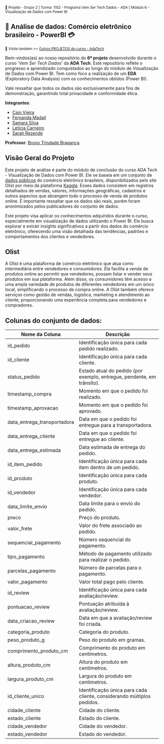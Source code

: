<sub> 📂 Projeto - Grupo 2 | Turma: 1102 - Programa Vem Ser Tech Dados - ADA | Módulo 6 - Visualização de Dados com Power BI  </sub> 

## 🔎 **Análise de dados: Comércio eletrônico brasileiro - PowerBI** 💳

<sub> 🔗 Visite também >> [Outros PROJETOS do curso - AdaTech](https://github.com/SarahFeanor/Projetos_Curso_AdaTech) </sub>

Bem-vindos(as) ao nosso repositório do **6ª projeto** desenvolvido durante o curso '_Vem Ser Tech Dados_' da **ADA Tech**. Este repositório reflete o progresso e aprendizado conquistados ao longo do módulo de Visualização de Dados com Power BI. Tem como foco a realização de um **EDA** (Exploratory Data Analysis) com os conhecimentos obtidos (Power BI).

Vale ressaltar que todos os dados são exclusivamente para fins de demonstração, garantindo total privacidade e conformidade ética.

**Integrantes**:

- [Caio Vieira](https://www.linkedin.com/in/caio-miazzi-86454617b/)
- [Fernanda Madail](https://www.linkedin.com/in/fernanda-madail-969804199/)
- [Samara Silva](https://www.linkedin.com/in/samara-as/)
- [Leticia Carneiro](https://www.linkedin.com/in/leticia-oliv/)
- [Sarah Rezende](https://www.linkedin.com/in/sarahfrezende/)

**Professor**: 
[Bruno Trindade Bragança](https://www.linkedin.com/in/brunotrbr/)

## Visão Geral do Projeto

Este projeto de análise é parte do módulo de conclusão do curso ADA Tech - Visualização de Dados com Power BI. Ele se baseia em um conjunto de [dados públicos](https://www.kaggle.com/datasets/olistbr/brazilian-ecommerce) do comércio eletrônico brasileiro, disponibilizados pelo site Olist por meio da plataforma [Kaggle](https://www.kaggle.com/datasets/olistbr/brazilian-ecommerce). Esses dados consistem em registros detalhados de vendas, valores, informações geográficas, cadastros e outros aspectos que abrangem todo o processo de venda de produtos online. É importante ressaltar que os dados são reais, porém foram anonimizados pelos publicadores do conjunto de dados.

Este projeto visa aplicar os conhecimentos adquiridos durante o curso, especialmente em visualização de dados utilizando o Power BI. Ele busca explorar e extrair insights significativos a partir dos dados do comércio eletrônico, oferecendo uma visão detalhada das tendências, padrões e comportamentos dos clientes e vendedores.

## Olist

A Olist é uma plataforma de comércio eletrônico que atua como intermediária entre vendedores e consumidores. 
Ela facilita a venda de produtos online ao permitir que vendedores, possam listar e vender seus produtos em sua plataforma. Alem disso, os consumidores têm acesso a uma ampla variedade de produtos de diferentes vendedores em um único local, simplificando o processo de compra online. A Olist também oferece serviços como gestão de vendas, logística, marketing e atendimento ao cliente, proporcionando uma experiência completa para vendedores e compradores.




## Colunas do conjunto de dados:

| Nome da Coluna            | Descrição                                                               |
|--------------------------|------------------------------------------------------------------------|
| id_pedido                | Identificação única para cada pedido realizado.                       |
| id_cliente               | Identificação única para cada cliente.                                 |
| status_pedido            | Estado atual do pedido (por exemplo, entregue, pendente, em trânsito). |
| timestamp_compra         | Momento em que o pedido foi realizado.                                 |
| timestamp_aprovacao      | Momento em que o pedido foi aprovado.                                  |
| data_entrega_transportadora | Data em que o pedido foi entregue para a transportadora.             |
| data_entrega_cliente     | Data em que o pedido foi entregue ao cliente.                          |
| data_entrega_estimada    | Data estimada de entrega do pedido.                                    |
| id_item_pedido           | Identificação única para cada item dentro de um pedido.                |
| id_produto               | Identificação única para cada produto.                                 |
| id_vendedor              | Identificação única para cada vendedor.                                |
| data_limite_envio        | Data limite para o envio do pedido.                                    |
| preco                    | Preço do produto.                                                      |
| valor_frete              | Valor do frete associado ao pedido.                                    |
| sequencial_pagamento     | Número sequencial do pagamento.                                        |
| tipo_pagamento           | Método de pagamento utilizado para realizar o pedido.                   |
| parcelas_pagamento       | Número de parcelas para o pagamento.                                   |
| valor_pagamento          | Valor total pago pelo cliente.                                         |
| id_review                | Identificação única para cada avaliação/review.                        |
| pontuacao_review         | Pontuação atribuída à avaliação/review.                                |
| data_criacao_review      | Data em que a avaliação/review foi criada.                             |
| categoria_produto        | Categoria do produto.                                                  |
| peso_produto_g           | Peso do produto em gramas.                                             |
| comprimento_produto_cm   | Comprimento do produto em centímetros.                                 |
| altura_produto_cm        | Altura do produto em centímetros.                                      |
| largura_produto_cm       | Largura do produto em centímetros.                                     |
| id_cliente_unico         | Identificação única para cada cliente, considerando múltiplos pedidos.  |
| cidade_cliente           | Cidade do cliente.                                                     |
| estado_cliente           | Estado do cliente.                                                     |
| cidade_vendedor          | Cidade do vendedor.                                                    |
| estado_vendedor          | Estado do vendedor.                                                    |


